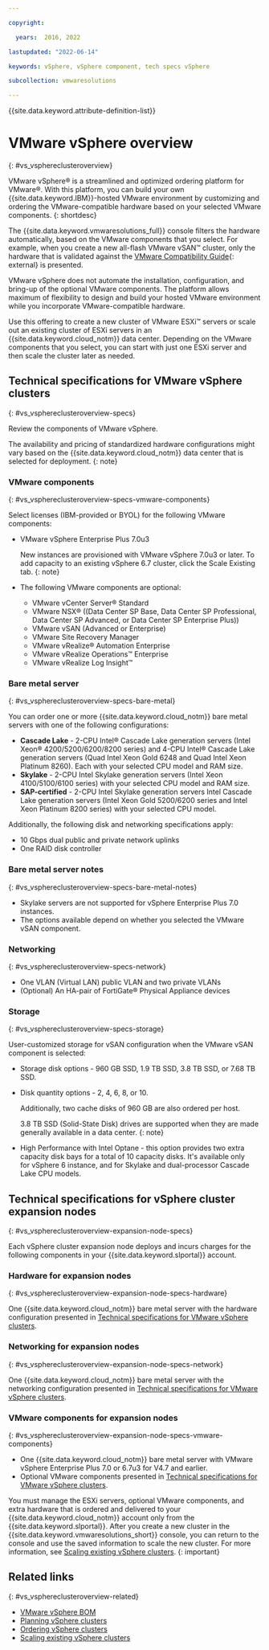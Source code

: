 ```yaml
---

copyright:

  years:  2016, 2022

lastupdated: "2022-06-14"

keywords: vSphere, vSphere component, tech specs vSphere

subcollection: vmwaresolutions

---
```


{{site.data.keyword.attribute-definition-list}}

# VMware vSphere overview
{: #vs_vsphereclusteroverview}

VMware vSphere® is a streamlined and optimized ordering platform for VMware®. With this platform, you can build your own {{site.data.keyword.IBM}}-hosted VMware environment by customizing and ordering the VMware-compatible hardware based on your selected VMware components.
{: shortdesc}

The {{site.data.keyword.vmwaresolutions_full}} console filters the hardware automatically, based on the VMware components that you select. For example, when you create a new all-flash VMware vSAN™ cluster, only the hardware that is validated against the [VMware Compatibility Guide](https://www.vmware.com/resources/compatibility/search.php){: external} is presented.

VMware vSphere does not automate the installation, configuration, and bring-up of the optional VMware components. The platform allows maximum of flexibility to design and build your hosted VMware environment while you incorporate VMware-compatible hardware.

Use this offering to create a new cluster of VMware ESXi™ servers or scale out an existing cluster of ESXi servers in an {{site.data.keyword.cloud_notm}} data center. Depending on the VMware components that you select, you can start with just one ESXi server and then scale the cluster later as needed.

## Technical specifications for VMware vSphere clusters
{: #vs_vsphereclusteroverview-specs}

Review the components of VMware vSphere.

The availability and pricing of standardized hardware configurations might vary based on the {{site.data.keyword.cloud_notm}} data center that is selected for deployment.
{: note}

### VMware components
{: #vs_vsphereclusteroverview-specs-vmware-components}

Select licenses (IBM-provided or BYOL) for the following VMware components:
* VMware vSphere Enterprise Plus 7.0u3

   New instances are provisioned with VMware vSphere 7.0u3 or later. To add capacity to an existing vSphere 6.7 cluster, click the Scale Existing tab.
   {: note}

* The following VMware components are optional:
   * VMware vCenter Server® Standard
   * VMware NSX® ((Data Center SP Base, Data Center SP Professional, Data Center SP Advanced, or Data Center SP Enterprise Plus))
   * VMware vSAN (Advanced or Enterprise)
   * VMware Site Recovery Manager
   * VMware vRealize® Automation Enterprise
   * VMware vRealize Operations™ Enterprise
   * VMware vRealize Log Insight™

### Bare metal server
{: #vs_vsphereclusteroverview-specs-bare-metal}

You can order one or more {{site.data.keyword.cloud_notm}} bare metal servers with one of the following configurations:
* **Cascade Lake** - 2-CPU Intel® Cascade Lake generation servers (Intel Xeon® 4200/5200/6200/8200 series) and 4-CPU Intel® Cascade Lake generation servers (Quad Intel Xeon Gold 6248 and Quad Intel Xeon Platinum 8260). Each with your selected CPU model and RAM size.
* **Skylake** - 2-CPU Intel Skylake generation servers (Intel Xeon 4100/5100/6100 series) with your selected CPU model and RAM size.
* **SAP-certified** - 2-CPU Intel Skylake generation servers Intel Cascade Lake generation servers (Intel Xeon Gold 5200/6200 series and Intel Xeon Platinum 8200 series) with your selected CPU model.

Additionally, the following disk and networking specifications apply:
* 10 Gbps dual public and private network uplinks
* One RAID disk controller

### Bare metal server notes
{: #vs_vsphereclusteroverview-specs-bare-metal-notes}

* Skylake servers are not supported for vSphere Enterprise Plus 7.0 instances.
* The options available depend on whether you selected the VMware vSAN component.

### Networking
{: #vs_vsphereclusteroverview-specs-network}

* One VLAN (Virtual LAN) public VLAN and two private VLANs
* (Optional) An HA-pair of FortiGate® Physical Appliance devices

### Storage
{: #vs_vsphereclusteroverview-specs-storage}

User-customized storage for vSAN configuration when the VMware vSAN component is selected:
* Storage disk options - 960 GB SSD, 1.9 TB SSD, 3.8 TB SSD, or 7.68 TB SSD.
* Disk quantity options - 2, 4, 6, 8, or 10.

   Additionally, two cache disks of 960 GB are also ordered per host.

   3.8 TB SSD (Solid-State Disk) drives are supported when they are made generally available in a data center.
   {: note}

* High Performance with Intel Optane - this option provides two extra capacity disk bays for a total of 10 capacity disks. It's available only for vSphere 6 instance, and for Skylake and dual-processor Cascade Lake CPU models.

## Technical specifications for vSphere cluster expansion nodes
{: #vs_vsphereclusteroverview-expansion-node-specs}

Each vSphere cluster expansion node deploys and incurs charges for the following components in your {{site.data.keyword.slportal}} account.

### Hardware for expansion nodes
{: #vs_vsphereclusteroverview-expansion-node-specs-hardware}

One {{site.data.keyword.cloud_notm}} bare metal server with the hardware configuration presented in [Technical specifications for VMware vSphere clusters](/docs/vmwaresolutions?topic=vmwaresolutions-vs_vsphereclusteroverview#vs_vsphereclusteroverview-specs).

### Networking for expansion nodes
{: #vs_vsphereclusteroverview-expansion-node-specs-network}

One {{site.data.keyword.cloud_notm}} bare metal server with the networking configuration presented in [Technical specifications for VMware vSphere clusters](/docs/vmwaresolutions?topic=vmwaresolutions-vs_vsphereclusteroverview#vs_vsphereclusteroverview-specs).

### VMware components for expansion nodes
{: #vs_vsphereclusteroverview-expansion-node-specs-vmware-components}

* One {{site.data.keyword.cloud_notm}} bare metal server with VMware vSphere Enterprise Plus 7.0 or 6.7u3 for V4.7 and earlier.  
* Optional VMware components presented in [Technical specifications for VMware vSphere clusters](/docs/vmwaresolutions?topic=vmwaresolutions-vs_vsphereclusteroverview#vs_vsphereclusteroverview-specs).

You must manage the ESXi servers, optional VMware components, and extra hardware that is ordered and delivered to your {{site.data.keyword.cloud_notm}} account only from the {{site.data.keyword.slportal}}. After you create a new cluster in the {{site.data.keyword.vmwaresolutions_short}} console, you can return to the console and use the saved information to scale the new cluster. For more information, see [Scaling existing vSphere clusters](/docs/vmwaresolutions?topic=vmwaresolutions-vs_scalingexistingclusters).
{: important}

## Related links
{: #vs_vsphereclusteroverview-related}

* [VMware vSphere BOM](/docs/vmwaresolutions?topic=vmwaresolutions-vs_bom)
* [Planning vSphere clusters](/docs/vmwaresolutions?topic=vmwaresolutions-vs_planning)
* [Ordering vSphere clusters](/docs/vmwaresolutions?topic=vmwaresolutions-vs_orderinginstances)
* [Scaling existing vSphere clusters](/docs/vmwaresolutions?topic=vmwaresolutions-vs_scalingexistingclusters)
